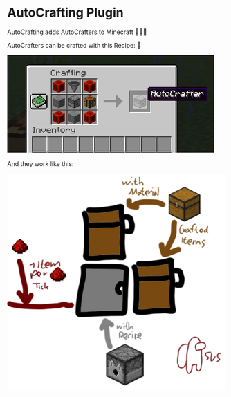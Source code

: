 # AutoCrafting Plugin

AutoCrafting adds AutoCrafters to Minecraft 🥵🥵🥵

AutoCrafters can be crafted with this Recipe: 🥶

![](img/crafting_recipe.png)

And they work like this:

![](img/tutorial.png)
